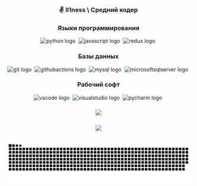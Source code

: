 <h3 align="center">✌️ ll1ness \ Средний кодер </h3>

###

<h3 align="center"> Языки программирования </h3>
<div align="center">
  <img src="https://skillicons.dev/icons?i=py" height="40" alt="python logo"  />
  <img width=h32" />
  <img src="https://skillicons.dev/icons?i=js" height="40" alt="javascript logo"  />
  <img width=h32" />
  <img src="https://skillicons.dev/icons?i=redux" height="40" alt="redux logo"  />
  <img width=h32" />
</div>

###

<h3 align="center"> Базы данных </h3>
<div align="center">
  <img src="https://skillicons.dev/icons?i=git" height="40" alt="git logo"  />
  <img width=h32" />
  <img src="https://skillicons.dev/icons?i=githubactions" height="40" alt="githubactions logo"  />
  <img width=h32" />
  <img src="https://skillicons.dev/icons?i=mysql" height="40" alt="mysql logo"  />
  <img width=h32" />
  <img src="https://cdn.jsdelivr.net/gh/devicons/devicon/icons/microsoftsqlserver/microsoftsqlserver-plain.svg" height="40" alt="microsoftsqlserver logo"  />
    <img width=h32" />
</div>

###

<h3 align="center"> Рабочий софт </h3>
<div align="center">
  <img src="https://skillicons.dev/icons?i=vscode" height="40" alt="vscode logo"  />
  <img width=h32" />
  <img src="https://skillicons.dev/icons?i=visualstudio" height="40" alt="visualstudio logo"  />
  <img width=h32" />
  <img src="https://cdn.jsdelivr.net/gh/devicons/devicon/icons/pycharm/pycharm-original.svg" height="40" alt="pycharm logo"  />
  <img width=h32" />
</div>

###

<p align="center">
  <img src="https://github-readme-stats.vercel.app/api?username=ll1ness&theme=bear&show_icons=true&hide_border=true&count_private=true&locale=ru">
</p>

###

<p align="center">
  <img src="https://github-profile-trophy.vercel.app/?username=ll1ness&theme=radical&no-frame=true&no-bg=true&margin-w=4">
</p>

###

<p align="center">
  <picture>
    <source media="(prefers-color-scheme: dark)" srcset="https://raw.githubusercontent.com/Flowseal/Flowseal/refs/heads/output/github-contribution-grid-snake-dark.svg" />
    <source media="(prefers-color-scheme: light)" srcset="https://raw.githubusercontent.com/Flowseal/Flowseal/refs/heads/output/github-contribution-grid-snake.svg" />
    <img alt="github-snake" src="https://raw.githubusercontent.com/Flowseal/Flowseal/refs/heads/output/github-contribution-grid-snake.svg" />
  </picture>
</p>

